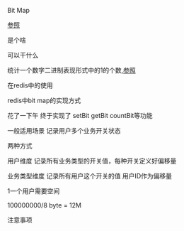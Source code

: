 Bit Map

[参照](https://blog.csdn.net/u011957758/article/details/74783347)

是个啥 

可以干什么

统计一个数字二进制表现形式中的1的个数,[参照](https://www.cnblogs.com/graphics/archive/2010/06/21/1752421.html)

在redis中的使用



redis中bit map的实现方式



花了一下午 终于实现了 setBit getBit countBit等功能 

一般适用场景 记录用户多个业务开关状态

两种方式

用户维度 记录所有业务类型的开关值，每种开关定义好偏移量

业务类型维度 记录所有用户这个开关的值 用户ID作为偏移量

1一个用户需要空间

100000000/8 byte = 12M 

注意事项

